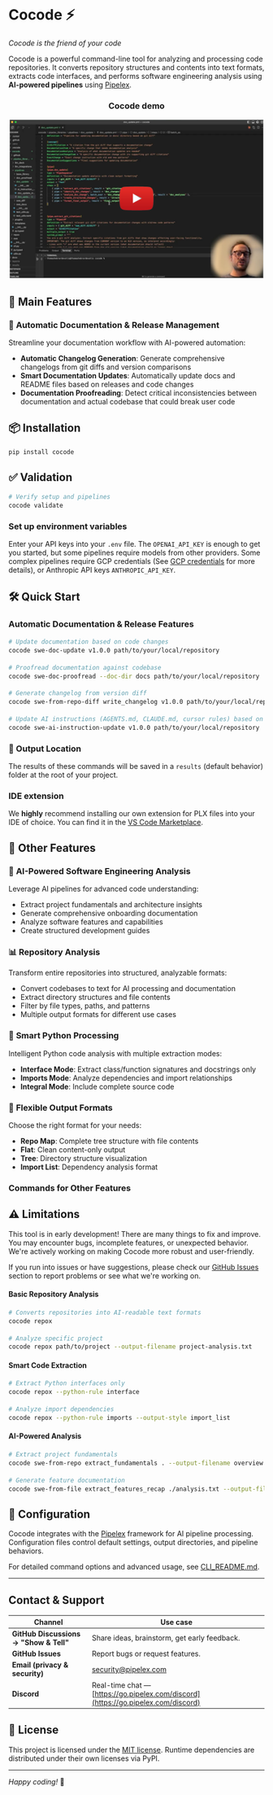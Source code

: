 # Cocode ⚡️

*Cocode is the friend of your code*

Cocode is a powerful command-line tool for analyzing and processing code repositories. It converts repository structures and contents into text formats, extracts code interfaces, and performs software engineering analysis using **AI-powered pipelines** using [Pipelex](https://github.com/Pipelex/pipelex).

<h3 align="center">Cocode demo</h3>
  <p align="center">
    <a href="https://www.youtube.com/watch?v=T56MOkoZwm8"><img src="https://raw.githubusercontent.com/Pipelex/cocode/main/.github/assets/demo-thumbnail.png" alt="Cocode Demo" width="600" style="max-width: 100%; height: auto;"></a>
  </p>

## 🚀 Main Features

### 📝 **Automatic Documentation & Release Management**
Streamline your documentation workflow with AI-powered automation:
- **Automatic Changelog Generation**: Generate comprehensive changelogs from git diffs and version comparisons
- **Smart Documentation Updates**: Automatically update docs and README files based on releases and code changes
- **Documentation Proofreading**: Detect critical inconsistencies between documentation and actual codebase that could break user code

## 📦 Installation

```bash
pip install cocode
```

## ✅ Validation

```bash
# Verify setup and pipelines
cocode validate
```

### Set up environment variables

Enter your API keys into your `.env` file. The `OPENAI_API_KEY` is enough to get you started, but some pipelines require models from other providers.
Some complex pipelines require GCP credentials (See [GCP credentials](https://docs.pipelex.com/pages/build-reliable-ai-workflows-with-pipelex/ai-plugins-for-multi-llm-workflows/#4-google-vertex-ai-configuration) for more details), or Anthropic API keys `ANTHROPIC_API_KEY`.

## 🛠️ Quick Start

### Automatic Documentation & Release Features
```bash
# Update documentation based on code changes
cocode swe-doc-update v1.0.0 path/to/your/local/repository

# Proofread documentation against codebase
cocode swe-doc-proofread --doc-dir docs path/to/your/local/repository

# Generate changelog from version diff
cocode swe-from-repo-diff write_changelog v1.0.0 path/to/your/local/repository

# Update AI instructions (AGENTS.md, CLAUDE.md, cursor rules) based on code changes
cocode swe-ai-instruction-update v1.0.0 path/to/your/local/repository
```

### 📁 Output Location

The results of these commands will be saved in a `results` (default behavior) folder at the root of your project.

### IDE extension

We **highly** recommend installing our own extension for PLX files into your IDE of choice. You can find it in the [VS Code Marketplace](https://marketplace.visualstudio.com/items?itemName=Pipelex.pipelex).

## 🔧 Other Features

### 🤖 **AI-Powered Software Engineering Analysis**
Leverage AI pipelines for advanced code understanding:
- Extract project fundamentals and architecture insights
- Generate comprehensive onboarding documentation
- Analyze software features and capabilities
- Create structured development guides

### 📊 **Repository Analysis**
Transform entire repositories into structured, analyzable formats:
- Convert codebases to text for AI processing and documentation
- Extract directory structures and file contents
- Filter by file types, paths, and patterns
- Multiple output formats for different use cases

### 🐍 **Smart Python Processing**
Intelligent Python code analysis with multiple extraction modes:
- **Interface Mode**: Extract class/function signatures and docstrings only
- **Imports Mode**: Analyze dependencies and import relationships  
- **Integral Mode**: Include complete source code

### 🎯 **Flexible Output Formats**
Choose the right format for your needs:
- **Repo Map**: Complete tree structure with file contents
- **Flat**: Clean content-only output
- **Tree**: Directory structure visualization
- **Import List**: Dependency analysis format

### Commands for Other Features

## ⚠️ Limitations

This tool is in early development! There are many things to fix and improve. You may encounter bugs, incomplete features, or unexpected behavior. We're actively working on making Cocode more robust and user-friendly.

If you run into issues or have suggestions, please check our [GitHub Issues](https://github.com/Pipelex/cocode/issues) section to report problems or see what we're working on.

#### Basic Repository Analysis
```bash
# Converts repositories into AI-readable text formats
cocode repox

# Analyze specific project
cocode repox path/to/project --output-filename project-analysis.txt
```

#### Smart Code Extraction
```bash
# Extract Python interfaces only
cocode repox --python-rule interface

# Analyze import dependencies
cocode repox --python-rule imports --output-style import_list
```

#### AI-Powered Analysis
```bash
# Extract project fundamentals
cocode swe-from-repo extract_fundamentals . --output-filename overview.json

# Generate feature documentation
cocode swe-from-file extract_features_recap ./analysis.txt --output-filename features.md
```

## 🔧 Configuration

Cocode integrates with the [Pipelex](https://github.com/Pipelex/pipelex) framework for AI pipeline processing. Configuration files control default settings, output directories, and pipeline behaviors.

For detailed command options and advanced usage, see [CLI_README.md](CLI_README.md).

---

## Contact & Support

| Channel                                | Use case                                                                  |
| -------------------------------------- | ------------------------------------------------------------------------- |
| **GitHub Discussions → "Show & Tell"** | Share ideas, brainstorm, get early feedback.                              |
| **GitHub Issues**                      | Report bugs or request features.                                          |
| **Email (privacy & security)**         | [security@pipelex.com](mailto:security@pipelex.com)                       |
| **Discord**                            | Real-time chat — [https://go.pipelex.com/discord](https://go.pipelex.com/discord) |

## 📝 License

This project is licensed under the [MIT license](LICENSE). Runtime dependencies are distributed under their own licenses via PyPI.

---

*Happy coding!* 🚀
